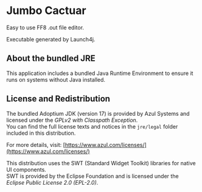 # Jumbo Cactuar

Easy to use FF8 .out file editor.  

Executable generated by Launch4j.  

## About the bundled JRE

This application includes a bundled Java Runtime Environment to ensure it runs on systems without Java installed.

## License and Redistribution

The bundled Adoptium JDK (version 17) is provided by Azul Systems and licensed under the *GPLv2 with Classpath Exception*.  
You can find the full license texts and notices in the `jre/legal` folder included in this distribution.

For more details, visit: [https://www.azul.com/licenses/](https://www.azul.com/licenses/)

This distribution uses the SWT (Standard Widget Toolkit) libraries for native UI components.  
SWT is provided by the Eclipse Foundation and is licensed under the *Eclipse Public License 2.0 (EPL-2.0)*.  
